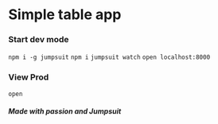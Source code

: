 Simple table app
=======================

### Start dev mode
`npm i -g jumpsuit`
`npm i`
`jumpsuit watch`
`open localhost:8000`

### View Prod
`open `


##### Made with passion and Jumpsuit
